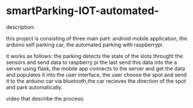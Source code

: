 # smartParking-IOT-automated-
description:  


this project is consisting of three main part:
android mobile application,
the arduino self parking car,
the automated parking with raspberrypi.



it works as follows: the parking detects the state of the slots throught the sensors and send data to raspberry pi the last send this data into the a server using flask,
the mobile app connects to the server and get the data and populates it into the user interface, the user choose the spot and send it to the arduino car via bluetooth,the car recieves the direction of the spot and park automatically.



video that describe the process: 
